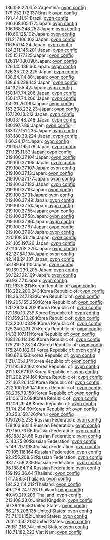 186.158.220.152:Argentina: [ovpn config](vpn/186_158_220_152.ovpn)  
179.252.172.137:Brazil: [ovpn config](vpn/179_252_172_137.ovpn)  
191.44.11.51:Brazil: [ovpn config](vpn/191_44_11_51.ovpn)  
106.168.105.177:Japan: [ovpn config](vpn/106_168_105_177.ovpn)  
106.168.248.252:Japan: [ovpn config](vpn/106_168_248_252.ovpn)  
110.66.125.102:Japan: [ovpn config](vpn/110_66_125_102.ovpn)  
111.217.106.162:Japan: [ovpn config](vpn/111_217_106_162.ovpn)  
116.65.94.24:Japan: [ovpn config](vpn/116_65_94_24.ovpn)  
124.211.145.201:Japan: [ovpn config](vpn/124_211_145_201.ovpn)  
125.15.177.125:Japan: [ovpn config](vpn/125_15_177_125.ovpn)  
126.114.180.190:Japan: [ovpn config](vpn/126_114_180_190.ovpn)  
126.145.136.66:Japan: [ovpn config](vpn/126_145_136_66.ovpn)  
126.25.202.225:Japan: [ovpn config](vpn/126_25_202_225.ovpn)  
138.64.114.88:Japan: [ovpn config](vpn/138_64_114_88.ovpn)  
138.64.238.142:Japan: [ovpn config](vpn/138_64_238_142.ovpn)  
14.132.55.42:Japan: [ovpn config](vpn/14_132_55_42.ovpn)  
150.147.74.206:Japan: [ovpn config](vpn/150_147_74_206.ovpn)  
150.147.74.206:Japan: [ovpn config](vpn/150_147_74_206.ovpn)  
150.31.26.190:Japan: [ovpn config](vpn/150_31_26_190.ovpn)  
153.208.232.23:Japan: [ovpn config](vpn/153_208_232_23.ovpn)  
157.120.13.212:Japan: [ovpn config](vpn/157_120_13_212.ovpn)  
160.13.148.248:Japan: [ovpn config](vpn/160_13_148_248.ovpn)  
180.197.7.89:Japan: [ovpn config](vpn/180_197_7_89.ovpn)  
183.177.151.235:Japan: [ovpn config](vpn/183_177_151_235.ovpn)  
183.180.39.224:Japan: [ovpn config](vpn/183_180_39_224.ovpn)  
1.66.34.174:Japan: [ovpn config](vpn/1_66_34_174.ovpn)  
210.157.195.178:Japan: [ovpn config](vpn/210_157_195_178.ovpn)  
211.135.11.53:Japan: [ovpn config](vpn/211_135_11_53.ovpn)  
219.100.37.104:Japan: [ovpn config](vpn/219_100_37_104.ovpn)  
219.100.37.105:Japan: [ovpn config](vpn/219_100_37_105.ovpn)  
219.100.37.107:Japan: [ovpn config](vpn/219_100_37_107.ovpn)  
219.100.37.13:Japan: [ovpn config](vpn/219_100_37_13.ovpn)  
219.100.37.177:Japan: [ovpn config](vpn/219_100_37_177.ovpn)  
219.100.37.182:Japan: [ovpn config](vpn/219_100_37_182.ovpn)  
219.100.37.19:Japan: [ovpn config](vpn/219_100_37_19.ovpn)  
219.100.37.31:Japan: [ovpn config](vpn/219_100_37_31.ovpn)  
219.100.37.49:Japan: [ovpn config](vpn/219_100_37_49.ovpn)  
219.100.37.51:Japan: [ovpn config](vpn/219_100_37_51.ovpn)  
219.100.37.55:Japan: [ovpn config](vpn/219_100_37_55.ovpn)  
219.100.37.58:Japan: [ovpn config](vpn/219_100_37_58.ovpn)  
219.100.37.86:Japan: [ovpn config](vpn/219_100_37_86.ovpn)  
219.100.37.87:Japan: [ovpn config](vpn/219_100_37_87.ovpn)  
219.100.37.96:Japan: [ovpn config](vpn/219_100_37_96.ovpn)  
220.108.51.219:Japan: [ovpn config](vpn/220_108_51_219.ovpn)  
221.105.197.20:Japan: [ovpn config](vpn/221_105_197_20.ovpn)  
27.113.202.220:Japan: [ovpn config](vpn/27_113_202_220.ovpn)  
42.127.84.194:Japan: [ovpn config](vpn/42_127_84_194.ovpn)  
42.148.24.137:Japan: [ovpn config](vpn/42_148_24_137.ovpn)  
58.189.94.110:Japan: [ovpn config](vpn/58_189_94_110.ovpn)  
59.169.230.205:Japan: [ovpn config](vpn/59_169_230_205.ovpn)  
60.122.102.169:Japan: [ovpn config](vpn/60_122_102_169.ovpn)  
60.93.7.71:Japan: [ovpn config](vpn/60_93_7_71.ovpn)  
112.163.5.211:Korea Republic of: [ovpn config](vpn/112_163_5_211.ovpn)  
118.222.200.243:Korea Republic of: [ovpn config](vpn/118_222_200_243.ovpn)  
118.36.247.183:Korea Republic of: [ovpn config](vpn/118_36_247_183.ovpn)  
119.205.155.250:Korea Republic of: [ovpn config](vpn/119_205_155_250.ovpn)  
120.29.134.202:Korea Republic of: [ovpn config](vpn/120_29_134_202.ovpn)  
121.160.10.239:Korea Republic of: [ovpn config](vpn/121_160_10_239.ovpn)  
121.169.213.28:Korea Republic of: [ovpn config](vpn/121_169_213_28.ovpn)  
123.200.103.98:Korea Republic of: [ovpn config](vpn/123_200_103_98.ovpn)  
125.240.231.29:Korea Republic of: [ovpn config](vpn/125_240_231_29.ovpn)  
14.33.107.111:Korea Republic of: [ovpn config](vpn/14_33_107_111.ovpn)  
168.126.114.195:Korea Republic of: [ovpn config](vpn/168_126_114_195.ovpn)  
175.210.228.247:Korea Republic of: [ovpn config](vpn/175_210_228_247.ovpn)  
175.240.182.91:Korea Republic of: [ovpn config](vpn/175_240_182_91.ovpn)  
180.67.6.123:Korea Republic of: [ovpn config](vpn/180_67_6_123.ovpn)  
1.217.165.134:Korea Republic of: [ovpn config](vpn/1_217_165_134.ovpn)  
211.195.92.162:Korea Republic of: [ovpn config](vpn/211_195_92_162.ovpn)  
211.198.67.197:Korea Republic of: [ovpn config](vpn/211_198_67_197.ovpn)  
211.202.214.160:Korea Republic of: [ovpn config](vpn/211_202_214_160.ovpn)  
221.167.26.145:Korea Republic of: [ovpn config](vpn/221_167_26_145.ovpn)  
222.100.159.141:Korea Republic of: [ovpn config](vpn/222_100_159_141.ovpn)  
58.235.79.150:Korea Republic of: [ovpn config](vpn/58_235_79_150.ovpn)  
61.106.132.69:Korea Republic of: [ovpn config](vpn/61_106_132_69.ovpn)  
61.109.29.48:Korea Republic of: [ovpn config](vpn/61_109_29_48.ovpn)  
61.74.234.69:Korea Republic of: [ovpn config](vpn/61_74_234_69.ovpn)  
38.253.158.126:Peru: [ovpn config](vpn/38_253_158_126.ovpn)  
109.126.5.235:Russian Federation: [ovpn config](vpn/109_126_5_235.ovpn)  
178.163.93.14:Russian Federation: [ovpn config](vpn/178_163_93_14.ovpn)  
217.150.73.66:Russian Federation: [ovpn config](vpn/217_150_73_66.ovpn)  
46.188.124.68:Russian Federation: [ovpn config](vpn/46_188_124_68.ovpn)  
5.143.75.80:Russian Federation: [ovpn config](vpn/5_143_75_80.ovpn)  
5.149.207.193:Russian Federation: [ovpn config](vpn/5_149_207_193.ovpn)  
79.105.116.164:Russian Federation: [ovpn config](vpn/79_105_116_164.ovpn)  
92.255.208.51:Russian Federation: [ovpn config](vpn/92_255_208_51.ovpn)  
93.177.58.239:Russian Federation: [ovpn config](vpn/93_177_58_239.ovpn)  
95.188.84.114:Russian Federation: [ovpn config](vpn/95_188_84_114.ovpn)  
159.192.36.64:Thailand: [ovpn config](vpn/159_192_36_64.ovpn)  
171.7.58.5:Thailand: [ovpn config](vpn/171_7_58_5.ovpn)  
184.22.114.212:Thailand: [ovpn config](vpn/184_22_114_212.ovpn)  
49.228.247.120:Thailand: [ovpn config](vpn/49_228_247_120.ovpn)  
49.49.219.209:Thailand: [ovpn config](vpn/49_49_219_209.ovpn)  
213.108.23.0:United Kingdom: [ovpn config](vpn/213_108_23_0.ovpn)  
50.38.119.58:United States: [ovpn config](vpn/50_38_119_58.ovpn)  
66.215.206.135:United States: [ovpn config](vpn/66_215_206_135.ovpn)  
73.71.101.152:United States: [ovpn config](vpn/73_71_101_152.ovpn)  
76.121.150.213:United States: [ovpn config](vpn/76_121_150_213.ovpn)  
76.151.216.74:United States: [ovpn config](vpn/76_151_216_74.ovpn)  
118.71.182.223:Viet Nam: [ovpn config](vpn/118_71_182_223.ovpn)  
